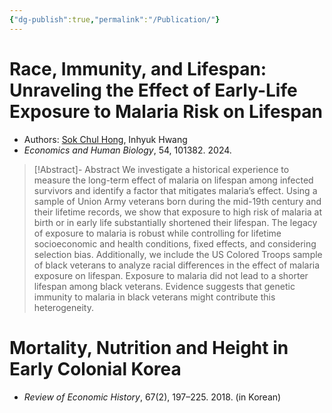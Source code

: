```yaml
---
{"dg-publish":true,"permalink":"/Publication/"}
---
```


# Race, Immunity, and Lifespan: Unraveling the Effect of Early-Life Exposure to Malaria Risk on Lifespan

- Authors: [Sok Chul Hong](https://sites.google.com/site/sokchulhong/), Inhyuk Hwang
- *Economics and Human Biology*, 54, 101382. 2024.

> [!Abstract]- Abstract
> We investigate a historical experience to measure the long-term effect of malaria on lifespan among infected survivors and identify a factor that mitigates malaria’s effect. Using a sample of Union Army veterans born during the mid-19th century and their lifetime records, we show that exposure to high risk of malaria at birth or in early life substantially shortened their lifespan. The legacy of exposure to malaria is robust while controlling for lifetime socioeconomic and health conditions, fixed effects, and considering selection bias. Additionally, we include the US Colored Troops sample of black veterans to analyze racial differences in the effect of malaria exposure on lifespan. Exposure to malaria did not lead to a shorter lifespan among black veterans. Evidence suggests that genetic immunity to malaria in black veterans might contribute this heterogeneity.





# Mortality, Nutrition and Height in Early Colonial Korea

- *Review of Economic History*, 67(2), 197–225. 2018. (in Korean)

